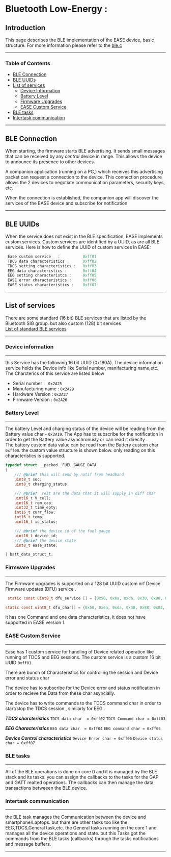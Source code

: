 # Bluetooth Low-Energy :

## Introduction

This page describes the BLE implementation of the EASE device, basic structure. For more information please refer to the [ble.c](../Ease_firmware/main/sources/ble/ble.c)

---

### Table of Contents

- [BLE Connection](#ble-connection)
- [BLE UUIDs](#ble-uuids)
- [List of services](#list-of-services)
  - [Device Information](#device-information)
  - [Battery Level](#battery-level)
  - [Firmware Upgrades](#firmware-upgrades)
  - [EASE Custom Service](#Ease-custom_service)
- [BLE tasks](#ble-tasks)
- [Intertask communication](#intertask-communication)

---

## BLE Connection

When starting, the firmware starts BLE advertising. It sends small messages that can be received by any *central* device in range. This allows the device to announce its presence to other devices.

A companion application (running on a PC,) which receives this advertising packet can request a connection to the device. This connection procedure allows the 2 devices to negotiate communication parameters, security keys, etc.

When the connection is established, the companion app will discover the services of the EASE device and subscribe for notification 

---

## BLE UUIDs

When the service does not exist in the BLE specification, EASE implements custom services. Custom services are identified by a UUID, as are all BLE services. Here is how to define the UUID of custom services in EASE:

```c
 Ease custom service   :          0xff01
 TDCS data characteristics :      0xff02
 TDCS setting characteristics :   0xff03
 EEG data characteristics :       0xff04
 EEG setting characteristcs :     0xff05
 EASE error characteristics :     0xff06
 EASE status characteristics :    0xff07
```
---

## List of services

There are some standard (16 bit) BLE services that are listed by the Bluetooth SIG group. but also custom (128) bit services  
[List of standard BLE services](https://www.bluetooth.com/specifications/gatt/services/)

---

### Device information 
--- 
this Service has the following 16 bit UUID (0x180A).
The device information service holds the Device info like Serial number, manifacturing name,etc.  <br>
The Charcterics of this service are listed below 

- Serial number : ``` 0x2A25```
- Manufacturing name : `0x2A29`
- Hardware Version : `0x2A27`
- Firmware Version : `0x2A26`


### Battery Level
---
The battery Level and charging status of the device will be reading from the Battery value char - `0x2A19`. The App has to subscribe for the notification in order to get the Battery value asynchronusly or can read it direclty .<br>
The battery custom data value can be read from the Battery custom char `0xff00`. the custom value structure is shown below. only reading on this characteristics is supported.

```c 
typedef struct __packed _FUEL_GAUGE_DATA_
{
    /// @brief this will send by notif from headband
    uint8_t soc;
    uint8_t charging_status;

    /// @brief  rest are the data that it will supply in diff char
    uint16_t V_cell;
    uint16_t rem_cap;
    uint32_t time_epty;
    int16_t curr_flow;
    int16_t temp;
    uint16_t ic_status;

    /// @brief the device id of the fuel gauge 
    uint16_t device_id;
    /// @brief the device state 
    uint8_t ease_state;

} batt_data_struct_t;
```



### Firmware Upgrades 
---
The Firmware upgrades is supported on a 128 bit UUID custom nrf Device Firmware updates (DFU) service .

```c
 static const uint8_t dfu_service [] = {0x50, 0xea, 0xda, 0x30, 0x88, 0x83, 0xb8, 0x9f, 0x60, 0x4f, 0x15, 0xf3, 0x01, 0x00, 0x40, 0x8e};

static const uint8_t dfu_char[] = {0x50, 0xea, 0xda, 0x30, 0x88, 0x83, 0xb8, 0x9f, 0x60, 0x4f, 0x15, 0xf3, 0x01, 0x00, 0x40, 0x8e};

```
it has one Command  and one data characteristics, it does not have supported in EASE version 1.


### EASE Custom Service 
---
Ease has 1 custom service for handling of Device related operation like running of TDCS and EEG sessions. The custom service is a custom 16 bit UUID  `0xff01`. 

There are bunch of Characteristics for controling the session and Device error and status char  

The device has to subscribe for the Device error and status notification in order to recieve the Data from these char asyncially.

The device has to write commands to the TDCS command char in order to start/stop the TDCS session , similarly for EEG .

***TDCS charcteristics***
`TDCS data char  = 0xff02`
`TDCS Command char = 0xff03`

***EEG Characteristics***
`EEG data char  = 0xff04`
`EEG command char = 0xff05`

***Device Control characteristics***
`Device Error char = 0xff06`
`Device status char = 0xff07`


### BLE tasks
---
All of the BLE operations is done on core 0 and it is managed by the BLE stack and its tasks. you can assign the callbacks to the tasks for the GAP and GATT realted operations. The callbacks can then manage the data transactions betweeen the BLE device.


### Intertask communication
--- 
the BLE task manages the Communication between the device and smartphone/Laptops. but thare are other tasks too like the EEG,TDCS,General task,etc. 
the General tasks running on the core 1 and manages all the device operations and state. but this Tasks got the commands from the BLE tasks (callbacks) through the tasks notifications and message buffers.  

---

